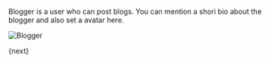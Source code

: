 Blogger is a user who can post blogs. 
You can mention a shori bio about the blogger and also set a avatar here.

<img class="screenshot" alt="Blogger" src="{{url_prefix}}/assets/img/website/blogger.png">

{next}